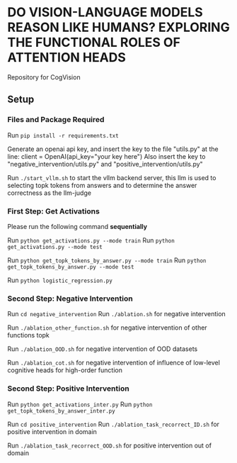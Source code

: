 # DO VISION-LANGUAGE MODELS REASON LIKE HUMANS? EXPLORING THE FUNCTIONAL ROLES OF ATTENTION HEADS
Repository for CogVision


## Setup

### Files and Package Required
Run ```pip install -r requirements.txt```

Generate an openai api key, and insert the key to the file "utils.py" at the line:
client = OpenAI(api_key="your key here")
Also insert the key to "negative_intervention/utils.py" and "positive_intervention/utils.py" 

Run ```./start_vllm.sh``` to start the vllm backend server, this llm is used to selecting topk tokens from answers and to determine the answer correctness as the llm-judge

### First Step: Get Activations
Please run the following command **sequentially**

Run ```python get_activations.py --mode train```
Run ```python get_activations.py --mode test```


Run ```python get_topk_tokens_by_answer.py --mode train```
Run ```python get_topk_tokens_by_answer.py --mode test```

Run ```python logistic_regression.py```

### Second Step: Negative Intervention
Run ```cd negative_intervention```
Run ```./ablation.sh``` for negative intervention

Run ```./ablation_other_function.sh``` for negative intervention of other functions topk

Run ```./ablation_OOD.sh``` for negative intervention of OOD datasets

Run ```./ablation_cot.sh``` for negative intervention of influence of low-level cognitive heads for high-order function


### Second Step: Positive Intervention
Run ```python get_activations_inter.py```
Run ```python get_topk_tokens_by_answer_inter.py```

Run ```cd positive_intervention```
Run ```./ablation_task_recorrect_ID.sh``` for positive intervention in domain

Run ```./ablation_task_recorrect_OOD.sh``` for positive intervention out of domain

